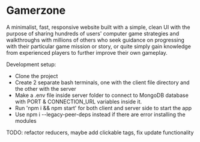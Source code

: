 # Gamerzone

A minimalist, fast, responsive website built with a simple, clean UI with the purpose of sharing hundreds of users' computer game strategies and walkthroughs with millions of others who seek guidance on progressing with their particular game mission or story, or quite simply gain knowledge from experienced players to further improve their own gameplay.

Development setup:
- Clone the project
- Create 2 separate bash terminals, one with the client file directory and the other with the server
- Make a .env file inside server folder to connect to MongoDB database with PORT & CONNECTION_URL variables inside it.
- Run 'npm i && npm start' for both client and server side to start the app
- Use npm i --legacy-peer-deps instead if there are error installing the modules

TODO: refactor reducers, maybe add clickable tags, fix update functionality
